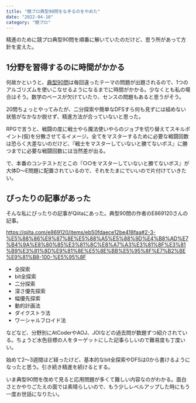 ```yaml
---
title: "競プロ典型90問をなぞるのをやめた"
date: "2022-04-10"
category: "競プロ"
---
```

精進のために競プロ典型90問を順番に解いていたのだけど、思う所があって方針を変えた。

## 1分野を習得するのに時間がかかる
何故かというと、[典型90問](https://atcoder.jp/contests/typical90)は毎回違ったテーマの問題が出題されるので、1つのアルゴリズムを使いこなせるようになるまでに時間がかかる。少なくとも私の場合はそう。数学のベースが欠けていたり、センスの問題もあると思うがそう。

20問ちょっとやってみたが、二分探索や簡単なDFSすら何も見ずには組めない状態がなかなか脱せず、精進方法が合っていないと思った。

RPGで言うと、戦闘の度に戦士やら魔法使いやらのジョブを切り替えてスキルポイント(仮)を分散させてるイメージ。全てをマスターするために必要な戦闘回数は恐らく大差ないのだけど、『戦士をマスターしていないと勝てないボス』に勝つまでに必要な戦闘回数には当然差が出る。

で、本番のコンテストだとこの『○○をマスターしていないと勝てないボス』が大体D〜E問題に配置されているので、それをたまにでいいので片付けていきたい。

## ぴったりの記事があった
そんな私にぴったりの記事がQiitaにあった。典型90問の作者のE869120さんの記事。

https://qiita.com/e869120/items/eb50fdaece12be418faa#2-3-%E5%88%86%E9%87%8E%E5%88%A5%E5%88%9D%E4%B8%AD%E7%B4%9A%E8%80%85%E3%81%8C%E8%A7%A3%E3%81%8F%E3%81%B9%E3%81%8D%E9%81%8E%E5%8E%BB%E5%95%8F%E7%B2%BE%E9%81%B8-100-%E5%95%8F

- 全探索
- bit全探索
- 二分探索
- 深さ優先探索
- 幅優先探索
- 動的計画法
- ダイクストラ法
- ワーシャルフロイド法

などなど、分野別にAtCoderやAOJ、JOIなどの過去問が数題ずつ紹介されている。ちょうど水色目標の人をターゲットにした記事らしいので難易度も丁度いい。

始めて2〜3週間ほど経ったけど、基本的なbit全探索やDFSは0から書けるようになったと思う。引き続き精進を続けるとする。

いま典型90問を改めて見ると応用問題が多くて難しい内容なのがわかる。面白さとかやりごたえの面では素晴らしいので、もう少しレベルアップした時にもう一度お世話になりたい。